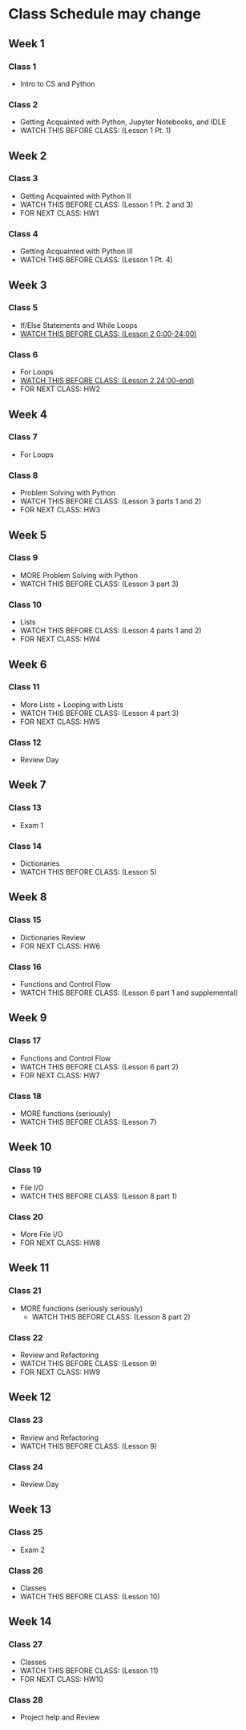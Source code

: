 # Class Schedule may change
## Week 1
### Class 1
* Intro to CS and Python
### Class 2
* Getting Acquainted with Python, Jupyter Notebooks, and IDLE
* WATCH THIS BEFORE CLASS: (Lesson 1 Pt. 1)
## Week 2
### Class 3
  * Getting Acquainted with Python II
  * WATCH THIS BEFORE CLASS: (Lesson 1 Pt. 2 and 3)
  * FOR NEXT CLASS: HW1
### Class 4
  * Getting Acquainted with Python III
  * WATCH THIS BEFORE CLASS: (Lesson 1 Pt. 4)
## Week 3
### Class 5
  * If/Else Statements and While Loops
  * [WATCH THIS BEFORE CLASS: (Lesson 2 0:00-24:00)](https://www.youtube.com/watch?v=ykf7T6qbhLk)
### Class 6
  * For Loops
  * [WATCH THIS BEFORE CLASS: (Lesson 2 24:00-end)](https://www.youtube.com/watch?v=ykf7T6qbhLk)
  * FOR NEXT CLASS: HW2
## Week 4
### Class 7
  * For Loops
### Class 8
  * Problem Solving with Python
  * WATCH THIS BEFORE CLASS: (Lesson 3 parts 1 and 2)
  * FOR NEXT CLASS: HW3
## Week 5
### Class 9
  * MORE Problem Solving with Python
  * WATCH THIS BEFORE CLASS: (Lesson 3 part 3)
### Class 10
  * Lists
  * WATCH THIS BEFORE CLASS: (Lesson 4 parts 1 and 2)
  * FOR NEXT CLASS: HW4
## Week 6
### Class 11
  * More Lists + Looping with Lists
  * WATCH THIS BEFORE CLASS: (Lesson 4 part 3)
  * FOR NEXT CLASS: HW5
### Class 12
  * Review Day
## Week 7
### Class 13
  * Exam 1
### Class 14
  * Dictionaries
  * WATCH THIS BEFORE CLASS: (Lesson 5)
## Week 8
### Class 15
  * Dictionaries Review
  * FOR NEXT CLASS: HW6
### Class 16
  * Functions and Control Flow
  * WATCH THIS BEFORE CLASS: (Lesson 6 part 1 and supplemental)
## Week 9
### Class 17
  * Functions and Control Flow
  * WATCH THIS BEFORE CLASS: (Lesson 6 part 2)
  * FOR NEXT CLASS: HW7
### Class 18
  * MORE functions (seriously)
  * WATCH THIS BEFORE CLASS: (Lesson 7)
## Week 10
### Class 19
*   File  I/O
  * WATCH THIS BEFORE CLASS: (Lesson 8 part 1)
### Class 20
*   More File I/O
*   FOR NEXT CLASS: HW8
## Week 11
### Class 21
* MORE functions (seriously seriously)
  * WATCH THIS BEFORE CLASS: (Lesson 8 part 2)
### Class 22
  * Review and Refactoring
  * WATCH THIS BEFORE CLASS: (Lesson 9)
  * FOR NEXT CLASS: HW9
## Week 12
### Class 23
  * Review and Refactoring
  * WATCH THIS BEFORE CLASS: (Lesson 9)
### Class 24
  * Review Day
## Week 13
### Class 25
  * Exam 2
### Class 26
  * Classes
  * WATCH THIS BEFORE CLASS: (Lesson 10)
## Week 14
### Class 27
  * Classes
  * WATCH THIS BEFORE CLASS: (Lesson 11)
  * FOR NEXT CLASS: HW10
### Class 28
  * Project help and Review
